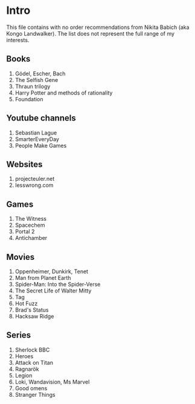 # Intro
This file contains with no order recommendations from Nikita Babich (aka Kongo Landwalker). The list does not represent the full range of my interests.

## Books
1. Gödel, Escher, Bach
2. The Selfish Gene
3. Thraun trilogy
4. Harry Potter and methods of rationality
5. Foundation

## Youtube channels
1. Sebastian Lague
2. SmarterEveryDay
3. People Make Games

## Websites
1. projecteuler.net
2. lesswrong.com

## Games
1. The Witness
2. Spacechem
3. Portal 2
4. Antichamber

## Movies
1. Oppenheimer, Dunkirk, Tenet
3. Man from Planet Earth
4. Spider-Man: Into the Spider-Verse
5. The Secret Life of Walter Mitty
6. Tag
7. Hot Fuzz
8. Brad's Status
9. Hacksaw Ridge

## Series
1. Sherlock BBC
2. Heroes
3. Attack on Titan
4. Ragnarök
5. Legion
6. Loki, Wandavision, Ms Marvel
7. Good omens
8. Stranger Things

